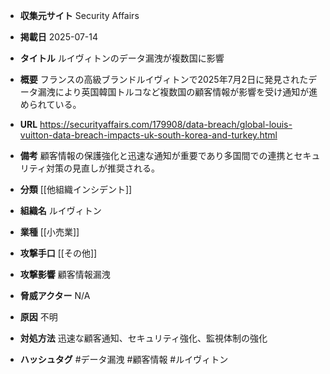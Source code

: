 - **収集元サイト**
Security Affairs

- **掲載日**
2025-07-14

- **タイトル**
ルイヴィトンのデータ漏洩が複数国に影響

- **概要**
フランスの高級ブランドルイヴィトンで2025年7月2日に発見されたデータ漏洩により英国韓国トルコなど複数国の顧客情報が影響を受け通知が進められている。

- **URL**
https://securityaffairs.com/179908/data-breach/global-louis-vuitton-data-breach-impacts-uk-south-korea-and-turkey.html

- **備考**
顧客情報の保護強化と迅速な通知が重要であり多国間での連携とセキュリティ対策の見直しが推奨される。

- **分類**
[[他組織インシデント]]

- **組織名**
ルイヴィトン

- **業種**
[[小売業]]

- **攻撃手口**
[[その他]]

- **攻撃影響**
顧客情報漏洩

- **脅威アクター**
N/A

- **原因**
不明

- **対処方法**
迅速な顧客通知、セキュリティ強化、監視体制の強化

- **ハッシュタグ**
#データ漏洩 #顧客情報 #ルイヴィトン
